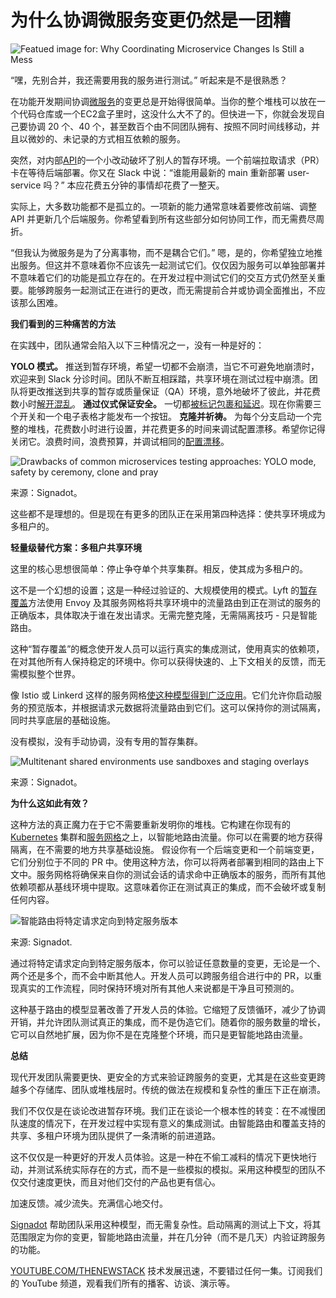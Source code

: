 # 为什么协调微服务变更仍然是一团糟

![Featued image for: Why Coordinating Microservice Changes Is Still a Mess](https://cdn.thenewstack.io/media/2025/04/8a2d173d-microservices-mess-1024x576.jpg)

“嘿，先别合并，我还需要用我的服务进行测试。” 听起来是不是很熟悉？

在功能开发期间协调[微服务](https://thenewstack.io/microservices/)的变更总是开始得很简单。当你的整个堆栈可以放在一个代码仓库或一个EC2盒子里时，这没什么大不了的。但快进一下，你就会发现自己要协调 20 个、40 个，甚至数百个由不同团队拥有、按照不同时间线移动，并且以微妙的、未记录的方式相互依赖的服务。

突然，对内部[API](https://roadmap.sh/api-design)的一个小改动破坏了别人的暂存环境。一个前端拉取请求（PR）卡在等待后端部署。你又在 Slack 中说：“谁能用最新的 main 重新部署 user-service 吗？” 本应花费五分钟的事情却花费了一整天。

实际上，大多数功能都不是孤立的。一项新的能力通常意味着要修改前端、调整 API 并更新几个后端服务。你希望看到所有这些部分如何协同工作，而无需费尽周折。

“但我认为微服务是为了分离事物，而不是耦合它们。” 嗯，是的，你希望独立地推出服务。但这并不意味着你不应该先一起测试它们。仅仅因为服务可以单独部署并不意味着它们的功能是孤立存在的。在开发过程中测试它们的交互方式仍然至关重要。能够跨服务一起测试正在进行的更改，而无需提前合并或协调全面推出，不应该那么困难。

**我们看到的三种痛苦的方法**

在实践中，团队通常会陷入以下三种情况之一，没有一种是好的：

**YOLO 模式。** 推送到暂存环境，希望一切都不会崩溃，当它不可避免地崩溃时，欢迎来到 Slack 分诊时间。团队不断互相踩踏，共享环境在测试过程中崩溃。团队将更改推送到共享的暂存或质量保证（QA）环境，意外地破坏了彼此，并花费数小时[解开混乱](https://thenewstack.io/the-staging-bottleneck-microservices-testing-in-fintech)。
**通过仪式保证安全。** 一切都[被标记包裹和延迟](https://thenewstack.io/the-million-dollar-problem-of-slow-microservices-testing)。现在你需要三个开关和一个电子表格才能发布一个按钮。
**克隆并祈祷。** 为每个分支启动一个完整的堆栈，花费数小时进行设置，并花费更多的时间来调试配置漂移。希望你记得关闭它。浪费时间，浪费预算，并调试相同的[配置漂移](https://thenewstack.io/scale-microservices-testing-without-duplicating-environments)。

![Drawbacks of common microservices testing approaches: YOLO mode, safety by ceremony, clone and pray](https://cdn.thenewstack.io/media/2025/04/e3528a4d-microservices-testing-drawbacks-1024x515.png)

来源：Signadot。

这些都不是理想的。但是现在有更多的团队正在采用第四种选择：使共享环境成为多租户的。

**轻量级替代方案：多租户共享环境**

这里的核心思想很简单：停止争夺单个共享集群。相反，使其成为多租户的。

这不是一个幻想的设置；这是一种经过验证的、大规模使用的模式。Lyft 的[暂存覆盖](https://eng.lyft.com/scaling-productivity-on-microservices-at-lyft-part-3-extending-our-envoy-mesh-with-staging-fdaafafca82f?gi=bcf1f4e80699)方法使用 Envoy 及其服务网格将共享环境中的流量路由到正在测试的服务的正确版本，具体取决于谁在发出请求。无需完整克隆，无需隔离技巧 - 只是智能路由。

这种“暂存覆盖”的概念使开发人员可以运行真实的集成测试，使用真实的依赖项，在对其他所有人保持稳定的环境中。你可以获得快速的、上下文相关的反馈，而无需模拟整个世界。

像 Istio 或 Linkerd 这样的服务网格[使这种模型得到广泛应用](https://thenewstack.io/using-istio-or-linkerd-to-unlock-ephemeral-environments/)。它们允许你启动服务的预览版本，并根据请求元数据将流量路由到它们。这可以保持你的测试隔离，同时共享底层的基础设施。

没有模拟，没有手动协调，没有专用的暂存集群。

![Multitenant shared environments use sandboxes and staging overlays](https://cdn.thenewstack.io/media/2025/04/1953a400-multitenant-shared-environment.png)

来源：Signadot。

**为什么这如此有效？**

这种方法的真正魔力在于它不需要重新发明你的堆栈。它构建在你现有的 [Kubernetes](https://roadmap.sh/kubernetes) 集群和[服务网格](https://thenewstack.io/service-mesh/)之上，以智能地路由流量。你可以在需要的地方获得隔离，在不需要的地方共享基础设施。
假设你有一个后端变更和一个前端变更，它们分别位于不同的 PR 中。使用这种方法，你可以将两者部署到相同的路由上下文中。服务网格将确保来自你的测试会话的请求命中正确版本的服务，而所有其他依赖项都从基线环境中提取。这意味着你正在测试真正的集成，而不会破坏或复制任何内容。

![智能路由将特定请求定向到特定服务版本](https://cdn.thenewstack.io/media/2025/04/6004cc23-service-mesh-routing.png)

来源: Signadot.

通过将特定请求定向到特定服务版本，你可以验证任意数量的变更，无论是一个、两个还是多个，而不会中断其他人。开发人员可以跨服务组合进行中的 PR，以重现真实的工作流程，同时保持环境对所有其他人来说都是干净且可预测的。

这种基于路由的模型显著改善了开发人员的体验。它缩短了反馈循环，减少了协调开销，并允许团队测试真正的集成，而不是伪造它们。随着你的服务数量的增长，它可以自然地扩展，因为你不是在克隆整个环境，而只是更智能地路由流量。

**总结**

现代开发团队需要更快、更安全的方式来验证跨服务的变更，尤其是在这些变更跨越多个存储库、团队或堆栈层时。传统的做法在规模和复杂性的重压下正在崩溃。

我们不仅仅是在谈论改进暂存环境。我们正在谈论一个根本性的转变：在不减慢团队速度的情况下，在开发过程中实现有意义的集成测试。由智能路由和覆盖支持的共享、多租户环境为团队提供了一条清晰的前进道路。

这不仅仅是一种更好的开发人员体验。这是一种在不偷工减料的情况下更快地行动，并测试系统实际存在的方式，而不是一些模拟的模拟。采用这种模型的团队不仅交付速度更快，而且对他们交付的产品也更有信心。

加速反馈。减少流失。充满信心地交付。

[Signadot](https://www.signadot.com/) 帮助团队采用这种模型，而无需复杂性。启动隔离的测试上下文，将其范围限定为你的变更，智能地路由流量，并在几分钟（而不是几天）内验证跨服务的功能。

[YOUTUBE.COM/THENEWSTACK](https://youtube.com/thenewstack?sub_confirmation=1)
技术发展迅速，不要错过任何一集。订阅我们的 YouTube 频道，观看我们所有的播客、访谈、演示等。